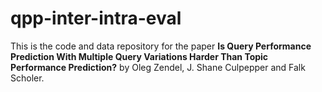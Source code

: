 # qpp-inter-intra-eval

This is the code and data repository for the paper
**Is Query Performance Prediction With Multiple Query Variations Harder Than Topic Performance Prediction?** by
Oleg Zendel, J. Shane Culpepper and Falk Scholer. 

